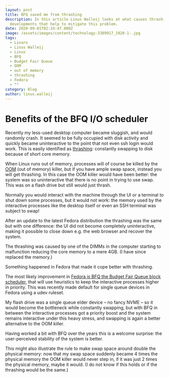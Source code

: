 ```yaml
---
layout: post
title: BFQ saved me from thrashing
description: In this article Linus Walleij looks at what causes thrashing and
  developments that help to mitigate this problem.
date: 2020-09-01T02:24:47.000Z
image: /assets/images/content/technology-3389917_1920-1-.jpg
tags:
  - Linaro
  - Linus Walleij
  - Linux
  - BFQ
  - Budget Fair Queue
  - OOM
  - out of memory
  - thrashing
  - Fedora
  - ""
category: Blog
author: linus.walleij
---
```

# Benefits of the BFQ I/O scheduler

Recently my less-used desktop computer became sluggish, and would randomly crash. It seemed to be fully occupied with disk activity and quickly became uninteractive to the point that not even ssh login would work. This is easily identified as [thrashing](https://en.wikipedia.org/wiki/Thrashing_(computer_science)): constantly swapping to disk because of short core memory.

When Linux runs out of memory, processes will of course be killed by the [OOM](https://en.wikipedia.org/wiki/Out_of_memory) (out of memory) killer, but if you have ample swap space, instead you will get thrashing. In this case the OOM killer would have been better: the system was so uninteractive that there is no point in trying to use swap. This was on a flash drive but still would just thrash.

Normally you would interact with the machine through the UI or a terminal to shut down some processes, but it would not work: the memory used by the interactive processes like the desktop itself or even an SSH terminal was subject to swap!

After an update to the latest Fedora distribution the thrashing was the same but with one difference: the UI did not become completely uninteractive, making it possible to close down e.g. the web browser and recover the system.

The thrashing was caused by one of the DIMMs in the computer starting to malfunction reducing the core memory to a mere 4GB. (I have since replaced the memory.)

Something happened in Fedora that made it cope better with thrashing.

The most likely improvement in [Fedora is BFQ the Budget Fair Queue block scheduler](https://www.youtube.com/watch?v=l7j1AqTZKG4), that will use heuristics to keep the interactive processes higher in priority. This was recently made default for single queue devices in Fedora using a udev ruleset.

My flash drive was a single queue elder device – no fancy NVME – so it would become the bottleneck while constantly swapping, but with BFQ in between the interactive processes got a priority boost and the system remains interactive under this heavy stress, and swapping is again a better alternative to the OOM killer.

Having worked a bit with BFQ over the years this is a welcome surprise: the user-perceived stability of the system is better.

This might also illustrate the rule to make swap space around double the physical memory: now that my swap space suddenly became 4 times the physical memory the OOM killer would never step in, if it was just 2 times the physical memory, maybe it would. (I do not know if this holds or if the thrashing would be the same.)